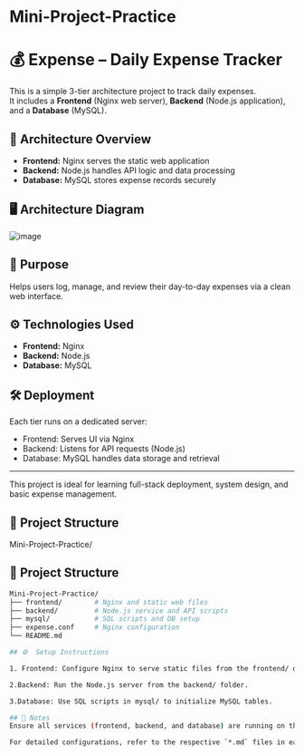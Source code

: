 # Mini-Project-Practice


# 💰 Expense – Daily Expense Tracker

This is a simple 3-tier architecture project to track daily expenses.  
It includes a **Frontend** (Nginx web server), **Backend** (Node.js application), and a **Database** (MySQL).

## 🧱 Architecture Overview

- **Frontend:** Nginx serves the static web application
- **Backend:** Node.js handles API logic and data processing
- **Database:** MySQL stores expense records securely

## 🖥️ Architecture Diagram

![image](https://github.com/user-attachments/assets/890e8b29-f34a-442d-ace3-7371352a66fc)

## 🚀 Purpose

Helps users log, manage, and review their day-to-day expenses via a clean web interface.

## ⚙️ Technologies Used

- **Frontend:** Nginx
- **Backend:** Node.js
- **Database:** MySQL

## 🛠 Deployment

Each tier runs on a dedicated server:
- Frontend: Serves UI via Nginx
- Backend: Listens for API requests (Node.js)
- Database: MySQL handles data storage and retrieval

---

This project is ideal for learning full-stack deployment, system design, and basic expense management.


## 📂 Project Structure

Mini-Project-Practice/ 
## 🧱 Project Structure

```bash
Mini-Project-Practice/
├── frontend/        # Nginx and static web files
├── backend/         # Node.js service and API scripts
├── mysql/           # SQL scripts and DB setup
├── expense.conf     # Nginx configuration
└── README.md

## ⚙️  Setup Instructions

1. Frontend: Configure Nginx to serve static files from the frontend/ directory.

2.Backend: Run the Node.js server from the backend/ folder.

3.Database: Use SQL scripts in mysql/ to initialize MySQL tables.

## 📝 Notes
Ensure all services (frontend, backend, and database) are running on their respective servers.

For detailed configurations, refer to the respective `*.md` files in each directory.
